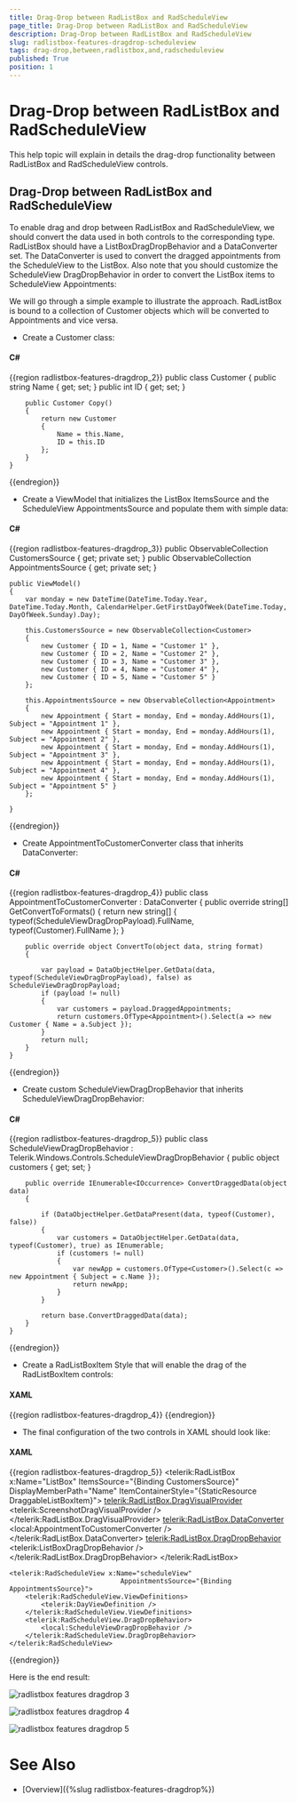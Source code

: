 ```yaml
---
title: Drag-Drop between RadListBox and RadScheduleView
page_title: Drag-Drop between RadListBox and RadScheduleView
description: Drag-Drop between RadListBox and RadScheduleView
slug: radlistbox-features-dragdrop-scheduleview
tags: drag-drop,between,radlistbox,and,radscheduleview
published: True
position: 1
---
```


# Drag-Drop between RadListBox and RadScheduleView

This help topic will explain in details the drag-drop functionality between RadListBox and RadScheduleView controls.

## Drag-Drop between RadListBox and RadScheduleView

To enable drag and drop between RadListBox and RadScheduleView, we should convert the data used in both controls to the corresponding type. RadListBox should have a ListBoxDragDropBehavior and a DataConverter set. The DataConverter is used to convert the dragged appointments from the ScheduleView to the ListBox. Also note that you should customize the ScheduleView DragDropBehavior in order to convert the ListBox items to ScheduleView Appointments:

We will go through a simple example to illustrate the approach. RadListBox is bound to a collection of Customer objects which will be converted to Appointments and vice versa.

* Create a Customer class:

#### __C#__

{{region radlistbox-features-dragdrop_2}}
	public class Customer
	{
		public string Name { get; set; }
		public int ID { get; set; }
	
		public Customer Copy()
		{
			return new Customer
			{
				Name = this.Name,
				ID = this.ID
			};
		}
	}
{{endregion}}

* Create a ViewModel that initializes the ListBox ItemsSource and the ScheduleView AppointmentsSource and populate them with simple data:

#### __C#__

{{region radlistbox-features-dragdrop_3}}
	public ObservableCollection<Customer> CustomersSource { get; private set; }
	public ObservableCollection<Appointment> AppointmentsSource { get; private set; }
	
	public ViewModel()
	{
		var monday = new DateTime(DateTime.Today.Year, DateTime.Today.Month, CalendarHelper.GetFirstDayOfWeek(DateTime.Today, DayOfWeek.Sunday).Day);
	
		this.CustomersSource = new ObservableCollection<Customer> 
		{
			new Customer { ID = 1, Name = "Customer 1" },
			new Customer { ID = 2, Name = "Customer 2" },
			new Customer { ID = 3, Name = "Customer 3" },
			new Customer { ID = 4, Name = "Customer 4" },
			new Customer { ID = 5, Name = "Customer 5" } 
		};
	
		this.AppointmentsSource = new ObservableCollection<Appointment> 
		{ 
			new Appointment { Start = monday, End = monday.AddHours(1), Subject = "Appointment 1" },
			new Appointment { Start = monday, End = monday.AddHours(1), Subject = "Appointment 2" },
			new Appointment { Start = monday, End = monday.AddHours(1), Subject = "Appointment 3" },
			new Appointment { Start = monday, End = monday.AddHours(1), Subject = "Appointment 4" },
			new Appointment { Start = monday, End = monday.AddHours(1), Subject = "Appointment 5" } 
		};
	
	}
{{endregion}}

* Create AppointmentToCustomerConverter class that inherits DataConverter:

#### __C#__

{{region radlistbox-features-dragdrop_4}}
	public class AppointmentToCustomerConverter : DataConverter
	{
		public override string[] GetConvertToFormats()
		{
			return new string[] { typeof(ScheduleViewDragDropPayload).FullName, typeof(Customer).FullName };
		}
	
		public override object ConvertTo(object data, string format)
		{
	
			var payload = DataObjectHelper.GetData(data, typeof(ScheduleViewDragDropPayload), false) as ScheduleViewDragDropPayload;
			if (payload != null)
			{
				var customers = payload.DraggedAppointments;
				return customers.OfType<Appointment>().Select(a => new Customer { Name = a.Subject });
			}		
			return null;
		}
	}
{{endregion}}

* Create custom ScheduleViewDragDropBehavior that inherits ScheduleViewDragDropBehavior:

#### __C#__

{{region radlistbox-features-dragdrop_5}}
	public class ScheduleViewDragDropBehavior : Telerik.Windows.Controls.ScheduleViewDragDropBehavior
	{
		public object customers { get; set; }
	
		public override IEnumerable<IOccurrence> ConvertDraggedData(object data)
		{
	
			if (DataObjectHelper.GetDataPresent(data, typeof(Customer), false))
			{
				var customers = DataObjectHelper.GetData(data, typeof(Customer), true) as IEnumerable;
				if (customers != null)
				{
					var newApp = customers.OfType<Customer>().Select(c => new Appointment { Subject = c.Name });
					return newApp;
				}
			}
	
			return base.ConvertDraggedData(data);
		}
	}
{{endregion}}

* Create a RadListBoxItem Style that will enable the drag of the RadListBoxItem controls:

#### __XAML__

{{region radlistbox-features-dragdrop_4}}
	<Style x:Key="DraggableListBoxItem" TargetType="telerik:RadListBoxItem">
		<Setter Property="telerik:DragDropManager.AllowCapturedDrag" Value="True" />
	</Style>
{{endregion}}

* The final configuration of the two controls in XAML should look like:

#### __XAML__

{{region radlistbox-features-dragdrop_5}}
	<telerik:RadListBox x:Name="ListBox"
						ItemsSource="{Binding CustomersSource}" 
						DisplayMemberPath="Name" 
						ItemContainerStyle="{StaticResource DraggableListBoxItem}">
		<telerik:RadListBox.DragVisualProvider>
			<telerik:ScreenshotDragVisualProvider />
		</telerik:RadListBox.DragVisualProvider>
		<telerik:RadListBox.DataConverter>
			<local:AppointmentToCustomerConverter />
		</telerik:RadListBox.DataConverter>
		<telerik:RadListBox.DragDropBehavior>
			<telerik:ListBoxDragDropBehavior />
		</telerik:RadListBox.DragDropBehavior>
	</telerik:RadListBox>
	
	<telerik:RadScheduleView x:Name="scheduleView" 
								AppointmentsSource="{Binding AppointmentsSource}">
		<telerik:RadScheduleView.ViewDefinitions>
			<telerik:DayViewDefinition />
		</telerik:RadScheduleView.ViewDefinitions>
		<telerik:RadScheduleView.DragDropBehavior>
			<local:ScheduleViewDragDropBehavior />
		</telerik:RadScheduleView.DragDropBehavior>
	</telerik:RadScheduleView>
{{endregion}}

Here is the end result:

![radlistbox features dragdrop 3](images/radlistbox_features_dragdrop_3.png)

![radlistbox features dragdrop 4](images/radlistbox_features_dragdrop_4.png)

![radlistbox features dragdrop 5](images/radlistbox_features_dragdrop_5.png)

# See Also

 * [Overview]({%slug radlistbox-features-dragdrop%})
